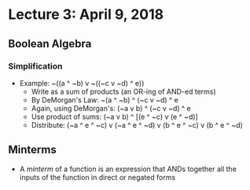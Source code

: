 # Lecture 3: April 9, 2018
## Boolean Algebra
### Simplification
* Example: ~((a ^ ~b) v ~((~c v ~d) ^ e))
  * Write as a sum of products (an OR-ing of AND-ed terms)
  * By DeMorgan's Law: ~(a ^ ~b) ^ (~c v ~d) ^ e
  * Again, using DeMorgan's: (~a v b) ^ (~c v ~d) ^ e
  * Use product of sums: (~a v b) ^ [(e ^ ~c) v (e ^ ~d)]
  * Distribute: (~a ^ e ^ ~c) v (~a ^ e ^ ~d) v (b ^ e ^ ~c) v (b ^ e ^ ~d)
## Minterms
* A *minterm* of a function is an expression that ANDs together all the inputs of the function in direct or negated forms
